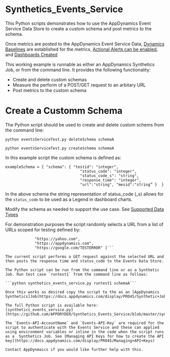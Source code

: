 # Synthetics_Events_Service

This Python scripts demonstrates how to use the AppDynamics Event Service Data Store to create a custom schema and post metrics to the schema.

Once metrics are posted to the AppDynamics Event Service Data, [Dynamics Baselines](https://docs.appdynamics.com/display/PRO45/Dynamic+Baselines) are established for the metrics, [Actional Alerts can be enabled](https://docs.appdynamics.com/display/PRO45/Alert+and+Respond), and [Dashboards Created](https://docs.appdynamics.com/display/PRO45/Dashboards+and+Reports)

This working example is runnable as either an AppDynamics Synthetics Job, or from the command line. It provides the following functionality:
* Create and delete custom schemas
* Measure the perform of a POST/GET request to an arbitary URL
* Post metrics to the custom schema

# Create a Customm Schema

The Python script should be used to create and delete custom schems from the command line:

```python eventsServiceTest.py deleteSchema schemaA```

```python eventsServiceTest.py createSchema schemaA```

In this example script the custom schema is defined as:
```
exampleSchema = { "schema": { "testid": "integer",
                                 "status_code": "integer",
                                 "status_code_s": "string",
                                 "response_time": "integer",
                                 "url":"string", "mesid":"string” }  }
```

In the above schema the string representation of status_code (\_s) allows for the `status_code` to be used as a Legend in dashboard charts.

Modify the schema as needed to support the use case. See [Supported Data Types](https://docs.appdynamics.com/display/PRO45/Analytics+Events+API)

For demonstration purposes the script randomly selects a URL from a list of URLs scoped for testing defined by:
```urlList = [ "https://google.com",
             "https://yahoo.com",
             "https://appdynamics.com",
             "https://google.com/TESTERROR" ]```

The current script performs a GET request against the selected URL and then posts the response time and status_code to the Events Data Store.

The Python script can be run from the command line or as a Synthetic Job. Run test case `runtest1` from the command line as follows:

```python synthetics_events_service.py runtest1 schemaA```

Once this works as desired copy the script to the as an [AppDynamics Synthetics]Job(https://docs.appdynamics.com/display/PRO45/Synthetic+Jobs)

The full Python script is available here: [synthetics_events_service.py](https://github.com/APPDRYDER/Synthetics_Events_Service/blob/master/synthetics_events_service.py)

The `Events-API-AccountName` and `Events-API-Key` are required for the script to authenticate with the Events Service and these can applied using environment variables or inline in the code when the script runs as a  Synthetics Job. See [Managing API Keys for how to create the API key](https://docs.appdynamics.com/display/PRO45/Managing+API+Keys)

Contact AppDynmaics if you would like further help with this.


